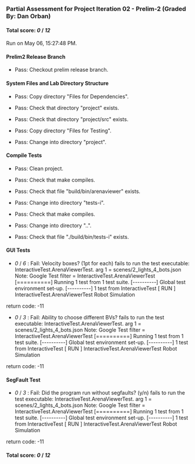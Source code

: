 ### Partial Assessment for Project Iteration 02 - Prelim-2 (Graded By: Dan Orban)

#### Total score: _0_ / _12_

Run on May 06, 15:27:48 PM.


#### Prelim2 Release Branch

+ Pass: Checkout prelim release branch.




#### System Files and Lab Directory Structure

+ Pass: Copy directory "Files for Dependencies".



+ Pass: Check that directory "project" exists.

+ Pass: Check that directory "project/src" exists.

+ Pass: Copy directory "Files for Testing".



+ Pass: Change into directory "project".


#### Compile Tests

+ Pass: Clean project.



+ Pass: Check that make compiles.



+ Pass: Check that file "build/bin/arenaviewer" exists.

+ Pass: Change into directory "tests-i".

+ Pass: Check that make compiles.



+ Pass: Change into directory "..".

+ Pass: Check that file "./build/bin/tests-i" exists.


#### GUI Tests

+  _0_ / _6_ : Fail: Velocity boxes? (1pt for each)
    fails to run the test executable: InteractiveTest.ArenaViewerTest.
arg  1 = scenes/2_lights_4_bots.json
Note: Google Test filter = InteractiveTest.ArenaViewerTest
[==========] Running 1 test from 1 test suite.
[----------] Global test environment set-up.
[----------] 1 test from InteractiveTest
[ RUN      ] InteractiveTest.ArenaViewerTest
Robot Simulation

return code: -11



+  _0_ / _3_ : Fail: Ability to choose different BVs?
    fails to run the test executable: InteractiveTest.ArenaViewerTest.
arg  1 = scenes/2_lights_4_bots.json
Note: Google Test filter = InteractiveTest.ArenaViewerTest
[==========] Running 1 test from 1 test suite.
[----------] Global test environment set-up.
[----------] 1 test from InteractiveTest
[ RUN      ] InteractiveTest.ArenaViewerTest
Robot Simulation

return code: -11




#### SegFault Test

+  _0_ / _3_ : Fail: Did the program run without segfaults? (y/n)
    fails to run the test executable: InteractiveTest.ArenaViewerTest.
arg  1 = scenes/2_lights_4_bots.json
Note: Google Test filter = InteractiveTest.ArenaViewerTest
[==========] Running 1 test from 1 test suite.
[----------] Global test environment set-up.
[----------] 1 test from InteractiveTest
[ RUN      ] InteractiveTest.ArenaViewerTest
Robot Simulation

return code: -11



#### Total score: _0_ / _12_


